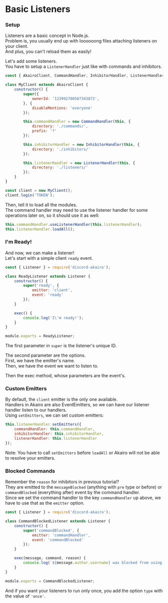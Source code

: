 # Basic Listeners

### Setup

Listeners are a basic concept in Node.js.  
Problem is, you usually end up with loooooong files attaching listeners on your client.  
And plus, you can't reload them as easily!  

Let's add some listeners.  
You have to setup a `ListenerHandler` just like with commands and inhibitors.  

```js
const { AkairoClient, CommandHandler, InhibitorHandler, ListenerHandler } = require('discord-akairo');

class MyClient extends AkairoClient {
    constructor() {
        super({
            ownerId: '123992700587343872',
        }, {
            disableMentions: 'everyone'
        });

        this.commandHandler = new CommandHandler(this, {
            directory: './commands/',
            prefix: '?'
        });

        this.inhibitorHandler = new InhibitorHandler(this, {
            directory: './inhibitors/'
        });

        this.listenerHandler = new ListenerHandler(this, {
            directory: './listeners/'
        });
    }
}

const client = new MyClient();
client.login('TOKEN');
```

Then, tell it to load all the modules.  
The command handler may need to use the listener handler for some operations later on, so it should use it as well:  

```js
this.commandHandler.useListenerHandler(this.listenerHandler);
this.listenerHandler.loadAll();
```

### I'm Ready!

And now, we can make a listener!   
Let's start with a simple client `ready` event.  

```js
const { Listener } = require('discord-akairo');

class ReadyListener extends Listener {
    constructor() {
        super('ready', {
            emitter: 'client',
            event: 'ready'
        });
    }

    exec() {
        console.log('I\'m ready!');
    }
}

module.exports = ReadyListener;
```

The first parameter in `super` is the listener's unique ID.  

The second parameter are the options.  
First, we have the emitter's name.  
Then, we have the event we want to listen to.  

Then the exec method, whose parameters are the event's.  

### Custom Emitters

By default, the `client` emitter is the only one available.  
Handlers in Akairo are also EventEmitters, so we can have our listener handler listen to our handlers.  
Using `setEmitters`, we can set custom emitters:  

```js
this.listenerHandler.setEmitters({
    commandHandler: this.commandHandler,
    inhibitorHandler: this.inhibitorHandler,
    listenerHandler: this.listenerHandler
});
```

Note: You have to call `setEmitters` before `loadAll` or Akairo will not be able to resolve your emitters.

### Blocked Commands

Remember the `reason` for inhibitors in previous tutorial?  
They are emitted to the `messageBlocked` (anything with `pre` type or before) or `commandBlocked` (everything after) event by the command handler.  
Since we set the command handler to the key `commandHandler` up above, we have to use that as the `emitter` option.  

```js
const { Listener } = require('discord-akairo');

class CommandBlockedListener extends Listener {
    constructor() {
        super('commandBlocked', {
            emitter: 'commandHandler',
            event: 'commandBlocked'
        });
    }

    exec(message, command, reason) {
        console.log(`${message.author.username} was blocked from using ${command.id} because of ${reason}!`);
    }
}

module.exports = CommandBlockedListener;
```

And if you want your listeners to run only once, you add the option `type` with the value of `'once'`.  
